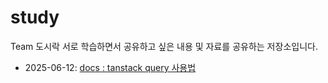 # study

Team 도시락 서로 학습하면서 공유하고 싶은 내용 및 자료를 공유하는 저장소입니다.



- 2025-06-12: [docs  :  tanstack query 사용법](https://github.com/ezen-bentto/study/commit/1245bf63a37f3d8e60d479616865bfad294420d3)
